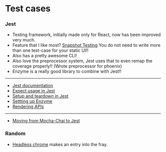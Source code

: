 # Test cases

### Jest

* Testing framework, initially made only for React, now has been improved very much.
* Feature that I like most? [Snapshot Testing](https://facebook.github.io/jest/docs/en/snapshot-testing.html) You do not need to write more than one test-case for your static UI!!
* Also has a pretty awesome CLI!
* Also love the preprocessor system, Jest uses that to even remap the coverage properly!! (Wrote preprocessor for phoenix)
* Enzyme is a really good library to combine with Jest!!

---

* [Jest documentation](https://facebook.github.io/jest/docs/en/getting-started.html)
* [Expect usage in Jest](https://facebook.github.io/jest/docs/en/expect.html)
* [Setup and teardown in Jest](https://facebook.github.io/jest/docs/en/setup-teardown.html)
* [Settting up Enzyme](http://airbnb.io/enzyme/docs/installation/)
* [Rendering APIs](http://airbnb.io/enzyme/docs/api/)

---

* [Moving from Mocha-Chai to Jest](https://ebaytech.berlin/into-the-great-unknown-migrating-from-mocha-to-jest-3baced083c7e)

### Random

* [Headless chrome](https://developers.google.com/web/updates/2017/04/headless-chrome) makes an entry into the fray.
